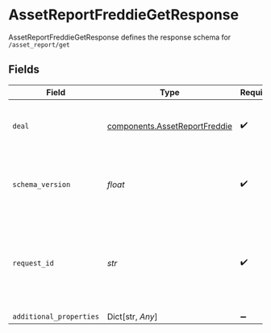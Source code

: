# AssetReportFreddieGetResponse

AssetReportFreddieGetResponse defines the response schema for `/asset_report/get`


## Fields

| Field                                                                                                                                       | Type                                                                                                                                        | Required                                                                                                                                    | Description                                                                                                                                 |
| ------------------------------------------------------------------------------------------------------------------------------------------- | ------------------------------------------------------------------------------------------------------------------------------------------- | ------------------------------------------------------------------------------------------------------------------------------------------- | ------------------------------------------------------------------------------------------------------------------------------------------- |
| `deal`                                                                                                                                      | [components.AssetReportFreddie](../../models/components/assetreportfreddie.md)                                                              | :heavy_check_mark:                                                                                                                          | An object representing an Asset Report with Freddie Mac schema.                                                                             |
| `schema_version`                                                                                                                            | *float*                                                                                                                                     | :heavy_check_mark:                                                                                                                          | The Verification Of Assets (aka VOA or Freddie Mac Schema) schema version.                                                                  |
| `request_id`                                                                                                                                | *str*                                                                                                                                       | :heavy_check_mark:                                                                                                                          | A unique identifier for the request, which can be used for troubleshooting. This identifier, like all Plaid identifiers, is case sensitive. |
| `additional_properties`                                                                                                                     | Dict[str, *Any*]                                                                                                                            | :heavy_minus_sign:                                                                                                                          | N/A                                                                                                                                         |